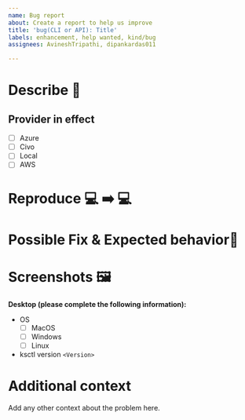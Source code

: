 ```yaml
---
name: Bug report
about: Create a report to help us improve
title: 'bug(CLI or API): Title'
labels: enhancement, help wanted, kind/bug
assignees: AvineshTripathi, dipankardas011

---
```


# Describe 🐞 
<!--A clear and concise description of what the bug is. -->
## Provider in effect
- [ ] Azure
- [ ] Civo
- [ ] Local
- [ ] AWS

# Reproduce 💻 ➡️  💻 
<!-- Steps to reproduce the behavior -->

# Possible Fix & Expected behavior🔧 
<!-- A clear and concise description of what you expected to happen. -->

# Screenshots :framed_picture:
<!-- If applicable, add screenshots to help explain your problem. -->

**Desktop (please complete the following information):**
 - OS
   - [ ] MacOS
   - [ ] Windows
   - [ ] Linux
 - ksctl version `<Version>`

# Additional context
Add any other context about the problem here.
